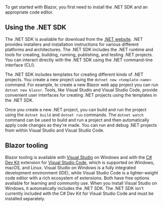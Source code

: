 To get started with Blazor, you first need to install the .NET SDK and an appropriate code editor.

## Using the .NET SDK

The .NET SDK is available for download from the [.NET website](https://dot.net). .NET provides installers and installation instructions for various different platforms and architectures. The .NET SDK includes the .NET runtime and tools for creating, building, running, publishing, and testing .NET projects. You can interact directly with the .NET SDK using the .NET command-line interface (CLI).

The .NET SDK includes templates for creating different kinds of .NET projects. You create a new project using the `dotnet new <template-name>` command. For example, to create a new Blazor web app project you can run `dotnet new blazor`. Tools, like Visual Studio and Visual Studio Code, provide convenient user interfaces for creating .NET projects using the  templates in the .NET SDK.

Once you create a new .NET project, you can build and run the project using the `dotnet build` and `dotnet run` commands. The `dotnet watch` command can be used to build and run a project and then automatically apply code changes as they're made. You can run and debug .NET projects from within Visual Studio and Visual Studio Code.

## Blazor tooling

Blazor tooling is available with [Visual Studio](https://visualstudio.com/vs) on Windows and with the [C# Dev Kit](https://marketplace.visualstudio.com/items?itemName=ms-dotnettools.csdevkit) extension for [Visual Studio Code](https://code.visualstudio.com), which is supported on Windows, macOS, and Linux. Visual Studio on Windows is a fully integrated development environment (IDE), while Visual Studio Code is a lighter-weight code editor with a rich ecosystem of extensions. Both have free options available for learning and community use. When you install Visual Studio on Windows, it automatically includes the .NET SDK. The .NET SDK isn't currently included with the C# Dev Kit for Visual Studio Code and must be installed separately.

